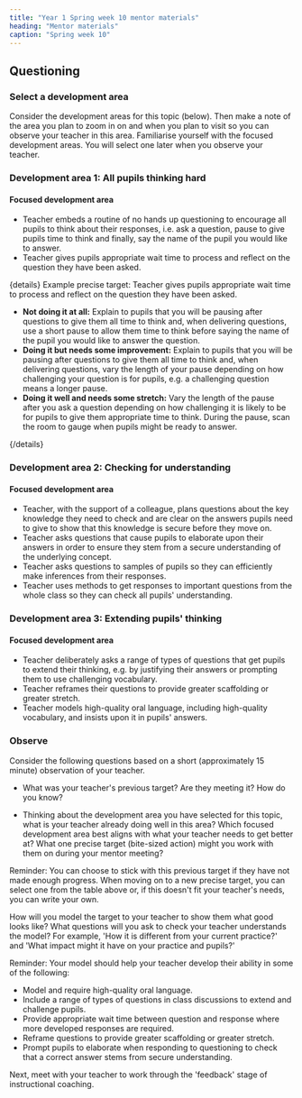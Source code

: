```yaml
---
title: "Year 1 Spring week 10 mentor materials"
heading: "Mentor materials"
caption: "Spring week 10"
---
```


## Questioning

### Select a development area

Consider the development areas for this topic (below). Then make a note of the area you plan to zoom in on and when you plan to visit so you can observe your teacher in this area. Familiarise yourself with the focused development areas. You will select one later when you observe your teacher.

### Development area 1: All pupils thinking hard

#### Focused development area

- Teacher embeds a routine of no hands up questioning to encourage all pupils to think about their responses, i.e. ask a question, pause to give pupils time to think and finally, say the name of the pupil you would like to answer.
- Teacher gives pupils appropriate wait time to process and reflect on the question they have been asked.

{details}
Example precise target: Teacher gives pupils appropriate wait time to process and reflect on the question they have been asked.

- **Not doing it at all:** Explain to pupils that you will be pausing after questions to give them all time to think and, when delivering questions, use a short pause to allow them time to think before saying the name of the pupil you would like to answer the question.
- **Doing it but needs some improvement:** Explain to pupils that you will be pausing after questions to give them all time to think and, when delivering questions, vary the length of your pause depending on how challenging your question is for pupils, e.g. a challenging question means a longer pause.
- **Doing it well and needs some stretch:** Vary the length of the pause after you ask a question depending on how challenging it is likely to be for pupils to give them appropriate time to think. During the pause, scan the room to gauge when pupils might be ready to answer.

{/details}

### Development area 2: Checking for understanding

#### Focused development area

- Teacher, with the support of a colleague, plans questions about the key knowledge they need to check and are clear on the answers pupils need to give to show that this knowledge is secure before they move on.
- Teacher asks questions that cause pupils to elaborate upon their answers in order to ensure they stem from a secure understanding of the underlying concept.
- Teacher asks questions to samples of pupils so they can efficiently make inferences from their responses.
- Teacher uses methods to get responses to important questions from the whole class so they can check all pupils' understanding.

### Development area 3: Extending pupils' thinking

#### Focused development area

- Teacher deliberately asks a range of types of questions that get pupils to extend their thinking, e.g. by justifying their answers or prompting them to use challenging vocabulary.
- Teacher reframes their questions to provide greater scaffolding or greater stretch.
- Teacher models high-quality oral language, including high-quality vocabulary, and insists upon it in pupils' answers.

### Observe

Consider the following questions based on a short (approximately 15 minute) observation of your teacher.

- What was your teacher's previous target? Are they meeting it? How do you know?

- Thinking about the development area you have selected for this topic, what is your teacher already doing well in this area? Which focused development area best aligns with what your teacher needs to get better at? What one precise target (bite-sized action) might you work with them on during your mentor meeting?

Reminder: You can choose to stick with this previous target if they have not made enough progress. When moving on to a new precise target, you can select one from the table above or, if this doesn't fit your teacher's needs, you can write your own.

How will you model the target to your teacher to show them what good looks like? What questions will you ask to check your teacher understands the model? For example, 'How it is different from your current practice?' and 'What impact might it have on your practice and pupils?'

Reminder: Your model should help your teacher develop their ability in some of the following:

- Model and require high-quality oral language.
- Include a range of types of questions in class discussions to extend and challenge pupils.
- Provide appropriate wait time between question and response where more developed responses are required.
- Reframe questions to provide greater scaffolding or greater stretch.
- Prompt pupils to elaborate when responding to questioning to check that a correct answer stems from secure understanding.

Next, meet with your teacher to work through the 'feedback' stage of instructional coaching.
